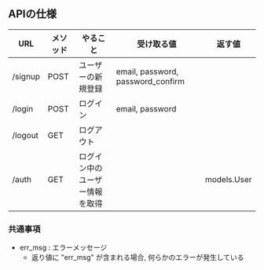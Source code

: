 ## APIの仕様

| URL     | メソッド | やること                       | 受け取る値                        | 返す値      | 
| ------- | -------- | ------------------------------ | --------------------------------- | ----------- | 
| /signup | POST     | ユーザーの新規登録             | email, password, password_confirm |             | 
| /login  | POST     | ログイン                       | email, password                   |             | 
| /logout | GET      | ログアウト                     |                                   |             | 
| /auth   | GET      | ログイン中のユーザー情報を取得 |                                   | models.User | 

### 共通事項
* err_msg : エラーメッセージ
  * 返り値に "err_msg" が含まれる場合, 何らかのエラーが発生している
